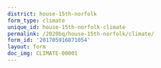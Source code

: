 ```yaml
---
district: house-15th-norfolk
form_type: climate
unique_id: house-15th-norfolk-climate
permalink: /2020bq/house-15th-norfolk/climate/
form_id: '201705916871054'
layout: form
doc_img: CLIMATE-00001
---
```

